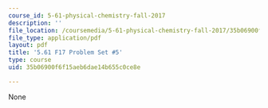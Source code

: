 ```yaml
---
course_id: 5-61-physical-chemistry-fall-2017
description: ''
file_location: /coursemedia/5-61-physical-chemistry-fall-2017/35b06900f6f15aeb6dae14b655c0ce8e_MIT5_61F17_pset5.pdf
file_type: application/pdf
layout: pdf
title: '5.61 F17 Problem Set #5'
type: course
uid: 35b06900f6f15aeb6dae14b655c0ce8e

---
```

None